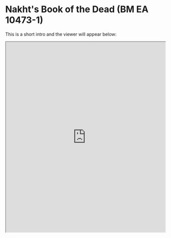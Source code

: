 # Nakht's Book of the Dead (BM EA 10473-1)

This is a short intro and the viewer will appear below:

<iframe width="100%" height="600" src="https://projectmirador.org/embed/?iiif-content=https://msrtx.github.io/BD_Nakht_a/manifests/BD_Nakht_a.json"></iframe>
